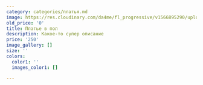 ```yaml
---
category: categories/платья.md
image: https://res.cloudinary.com/da4me/fl_progressive/v1566895290/uploads/test2_pfaw0h.jpg
old_price: '0'
title: Платье в пол
description: Какое-то супер описание
price: '250'
image_gallery: []
size: ''
colors:
  color1: ''
  images_color1: []

---
```

